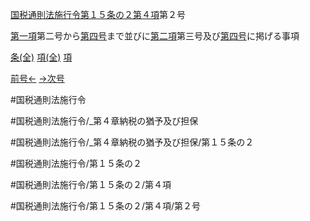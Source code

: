 
[国税通則法施行令第１５条の２第４項](国税通則法施行＿令＿第１５条の２第４項)第２号

[第一項](国税通則法施行＿令＿第１５条の２第１項)第二号から[第四号](国税通則法施行＿令＿第１５条の２第４項第４号)まで並びに[第二項](国税通則法施行＿令＿第１５条の２第２項)第三号及び[第四号](国税通則法施行＿令＿第１５条の２第４項第４号)に掲げる事項

[条(全)](国税通則法施行＿令＿第１５条の２_.md)    [項(全)](国税通則法施行＿令＿第１５条の２第４項_.md)    [項](国税通則法施行＿令＿第１５条の２第４項.md)

[前号←](国税通則法施行＿令＿第１５条の２第４項第１号.md)    [→次号](国税通則法施行＿令＿第１５条の２第４項第３号.md)

#国税通則法施行令

#国税通則法施行令/_第４章納税の猶予及び担保

#国税通則法施行令/_第４章納税の猶予及び担保/第１５条の２

#国税通則法施行令/第１５条の２

#国税通則法施行令/第１５条の２/第４項

#国税通則法施行令/第１５条の２/第４項/第２号

